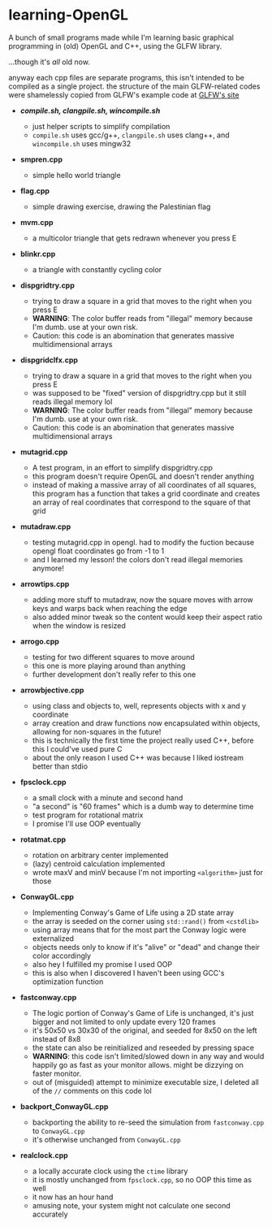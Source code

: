 # learning-OpenGL

A bunch of small programs made while I'm learning basic graphical programming in (old) OpenGL and C++, using the GLFW library.

...though it's *all* old now.

anyway each cpp files are separate programs, this isn't intended to be compiled as a single project. the structure of the main GLFW-related codes were shamelessly copied from GLFW's example code at [GLFW's site](https://www.glfw.org/documentation)

* **_compile.sh, clangpile.sh, wincompile.sh_**
  * just helper scripts to simplify compilation
  * `compile.sh` uses gcc/g++, `clangpile.sh` uses clang++, and `wincompile.sh` uses mingw32

* **smpren.cpp**
  * simple hello world triangle
* **flag.cpp**
  * simple drawing exercise, drawing the Palestinian flag
* **mvm.cpp**
  * a multicolor triangle that gets redrawn whenever you press E
* **blinkr.cpp**
  * a triangle with constantly cycling color
* **dispgridtry.cpp**
  * trying to draw a square in a grid that moves to the right when you press E
  * **WARNING**: The color buffer reads from "illegal" memory because I'm dumb. use at your own risk.
  * Caution: this code is an abomination that generates massive multidimensional arrays
* **dispgridclfx.cpp**
  * trying to draw a square in a grid that moves to the right when you press E
  * was supposed to be "fixed" version of dispgridtry.cpp but it still reads illegal memory lol
  * **WARNING**: The color buffer reads from "illegal" memory because I'm dumb. use at your own risk.
  * Caution: this code is an abomination that generates massive multidimensional arrays
* **mutagrid.cpp**
  * A test program, in an effort to simplify dispgridtry.cpp
  * this program doesn't require OpenGL and doesn't render anything
  * instead of making a massive array of all coordinates of all squares, this program has a function that takes a grid coordinate and creates an array of real coordinates that correspond to the square of that grid
* **mutadraw.cpp**
  * testing mutagrid.cpp in opengl. had to modify the fuction because opengl float coordinates go from -1 to 1
  * and I learned my lesson! the colors don't read illegal memories anymore!
* **arrowtips.cpp**
  * adding more stuff to mutadraw, now the square moves with arrow keys and warps back when reaching the edge
  * also added minor tweak so the content would keep their aspect ratio when the window is resized
* **arrogo.cpp**
  * testing for two different squares to move around
  * this one is more playing around than anything
  * further development don't really refer to this one
* **arrowbjective.cpp**
  * using class and objects to, well, represents objects with x and y coordinate
  * array creation and draw functions now encapsulated within objects, allowing for non-squares in the future!
  * this is technically the first time the project really used C++, before this I could've used pure C
  * about the only reason I used C++ was because I liked iostream better than stdio
* **fpsclock.cpp**
  * a small clock with a minute and second hand
  * "a second" is "60 frames" which is a dumb way to determine time
  * test program for rotational matrix
  * I promise I'll use OOP eventually
* **rotatmat.cpp**
  * rotation on arbitrary center implemented
  * (lazy) centroid calculation implemented
  * wrote maxV and minV because I'm not importing `<algorithm>` just for those
* **ConwayGL.cpp**
  * Implementing Conway's Game of Life using a 2D state array
  * the array is seeded on the corner using `std::rand()` from `<cstdlib>`
  * using array means that for the most part the Conway logic were externalized
  * objects needs only to know if it's "alive" or "dead" and change their color accordingly
  * also hey I fulfilled my promise I used OOP
  * this is also when I discovered I haven't been using GCC's optimization function
* **fastconway.cpp**
  * The logic portion of Conway's Game of Life is unchanged, it's just bigger and not limited to only update every 120 frames
  * it's 50x50 vs 30x30 of the original, and seeded for 8x50 on the left instead of 8x8
  * the state can also be reinitialized and reseeded by pressing space
  * **WARNING**: this code isn't limited/slowed down in any way and would happily go as fast as your monitor allows. might be dizzying on faster monitor.
  * out of (misguided) attempt to minimize executable size, I deleted all of the `//` comments on this code lol
* **backport_ConwayGL.cpp**
  * backporting the ability to re-seed the simulation from `fastconway.cpp` to `ConwayGL.cpp`
  * it's otherwise unchanged from `ConwayGL.cpp`
* **realclock.cpp**
  * a locally accurate clock using the `ctime` library
  * it is mostly unchanged from `fpsclock.cpp`, so no OOP this time as well
  * it now has an hour hand
  * amusing note, your system might not calculate one second accurately

